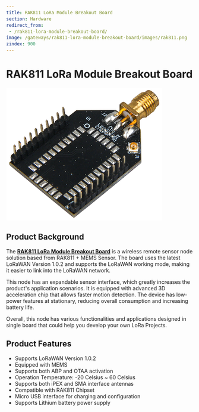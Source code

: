 ```yaml
---
title: RAK811 LoRa Module Breakout Board
section: Hardware
redirect_from:
 - /rak811-lora-module-breakout-board/
image: /gateways/rak811-lora-module-breakout-board/images/rak811.png
zindex: 900
---
```

# RAK811 LoRa Module Breakout Board

![Figure 1: RAK811 LoRa Module Breakout Board](images/rak811.png)

## Product Background

The [**RAK811 LoRa Module Breakout Board**](https://store.rakwireless.com/products/rak811-breakout-board) is a wireless remote sensor node solution based from RAK811 + MEMS Sensor. The board uses the latest LoRaWAN Version 1.0.2 and supports the LoRaWAN working mode, making it easier to link into the LoRaWAN network.

This node has an expandable sensor interface, which greatly increases the product's application scenarios. It is equipped with advanced 3D acceleration chip that allows faster motion detection. The device has low-power features at stationary, reducing overall consumption and increasing battery life.

Overall, this node has various functionalities and applications designed in single board that could help you develop your own LoRa Projects.

## Product Features
* Supports LoRaWAN Version 1.0.2  
* Equipped with MEMS
* Supports both ABP and OTAA activation
* Operation Temperature: -20 Celsius ~ 60 Celsius
* Supports both iPEX and SMA interface antennas
* Compatible with RAK811 Chipset
* Micro USB interface for charging and configuration
* Supports Lithium battery power supply

